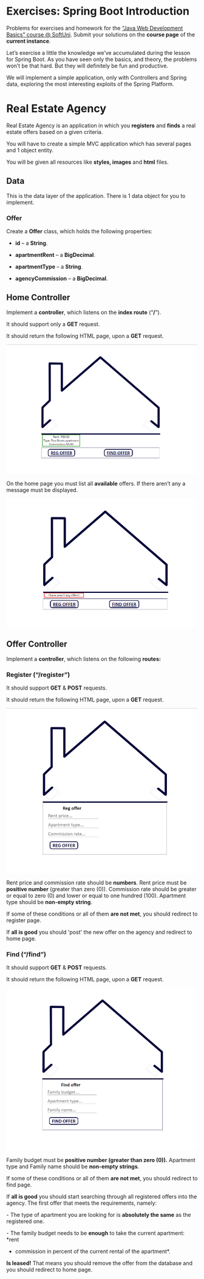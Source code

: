 Exercises: Spring Boot Introduction
===================================

Problems for exercises and homework for the [“Java Web Development Basics”
course \@ SoftUni](https://softuni.bg/courses/java-web-development-basics).
Submit your solutions on the **course page** of the **current instance**.

Let’s exercise a little the knowledge we’ve accumulated during the lesson for
Spring Boot. As you have seen only the basics, and theory, the problems won’t be
that hard. But they will definitely be fun and productive.

We will implement a simple application, only with Controllers and Spring data,
exploring the most interesting exploits of the Spring Platform.

Real Estate Agency
==================

Real Estate Agency is an application in which you **registers** and **finds** a
real estate offers based on a given criteria.

You will have to create a simple MVC application which has several pages and 1
object entity.

You will be given all resources like **styles, images** and **html** files.

Data
----

This is the data layer of the application. There is 1 data object for you to
implement.

### Offer

Create a **Offer** class, which holds the following properties:

-   **id** – a **String**.

-   **apartmentRent** – a **BigDecimal**.

-   **apartmentType** – a **String**.

-   **agencyCommission** – a **BigDecimal**.

Home Controller
---------------

Implement a **controller**, which listens on the **index route** (“**/**”).

It should support only a **GET** request.

It should return the following HTML page, upon a **GET** request.

![](media/6b3c53bd5e2d24eb0707b92766a00e97.png)

On the home page you must list all **available** offers. If there aren’t any a
message must be displayed.

![](media/726d4766696bc472a99cf8664cdafa90.png)

Offer Controller
----------------

Implement a **controller**, which listens on the following **routes:**

### Register (“/register”)

It should support **GET** & **POST** requests.

It should return the following HTML page, upon a **GET** request.

![](media/9680a137b85281cbbd22afb7eda44542.png)

Rent price and commission rate should be **numbers**. Rent price must be
**positive number** (greater than zero (0)). Commission rate should be greater
or equal to zero (0) and lower or equal to one hundred (100). Apartment type
should be **non-empty string**.

If some of these conditions or all of them **are not met**, you should redirect
to register page.

If **all is good** you should 'post' the new offer on the agency and redirect to
home page.

### Find (“/find”)

It should support **GET** & **POST** requests.

It should return the following HTML page, upon a **GET** request.

![](media/634fd071bfb9dd8662fca8d0fb5e97c2.png)

Family budget must be **positive number (greater than zero (0)).** Apartment
type and Family name should be **non-empty strings**.

If some of these conditions or all of them **are not met**, you should redirect
to find page.

If **all is good** you should start searching through all registered offers into
the agency. The first offer that meets the requirements, namely:

\- The type of apartment you are looking for is **absolutely the same** as the
registered one.

\- The family budget needs to be **enough** to take the current apartment: *rent
+ commission in percent of the current rental of the apartment*.

**Is leased!** That means you should remove the offer from the database and you
should redirect to home page.
